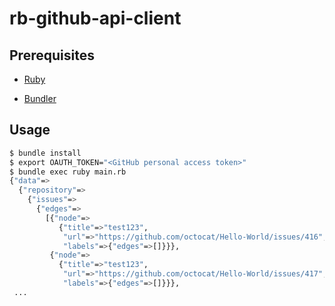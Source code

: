 # rb-github-api-client

## Prerequisites

- [Ruby](https://www.ruby-lang.org/ja/)

- [Bundler](https://bundler.io)

## Usage

```sh
$ bundle install
$ export OAUTH_TOKEN="<GitHub personal access token>"
$ bundle exec ruby main.rb
{"data"=>
  {"repository"=>
    {"issues"=>
      {"edges"=>
        [{"node"=>
           {"title"=>"test123",
            "url"=>"https://github.com/octocat/Hello-World/issues/416",
            "labels"=>{"edges"=>[]}}},
         {"node"=>
           {"title"=>"test123",
            "url"=>"https://github.com/octocat/Hello-World/issues/417",
            "labels"=>{"edges"=>[]}}},
 ...
```

